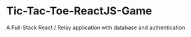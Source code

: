 # Tic-Tac-Toe-ReactJS-Game

A Full-Stack React / Relay application with database and authentication
